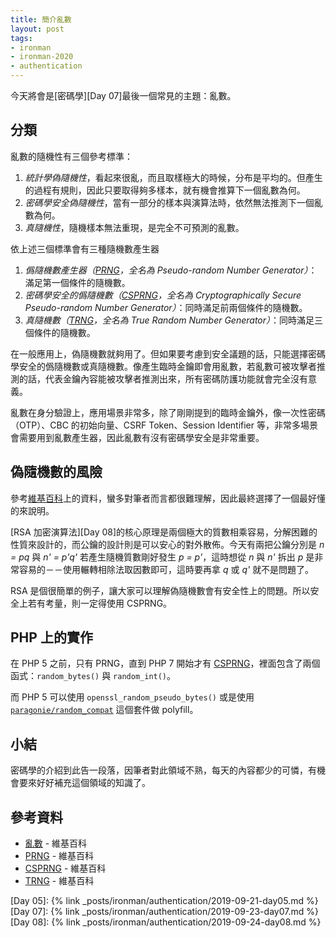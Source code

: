 ```yaml
---
title: 簡介亂數
layout: post
tags:
- ironman
- ironman-2020
- authentication
---
```


今天將會是[密碼學][Day 07]最後一個常見的主題：亂數。

## 分類

亂數的隨機性有三個參考標準：

1. *統計學偽隨機性*，看起來很亂，而且取樣極大的時候，分布是平均的。但產生的過程有規則，因此只要取得夠多樣本，就有機會推算下一個亂數為何。
2. *密碼學安全偽隨機性*，當有一部分的樣本與演算法時，依然無法推測下一個亂數為何。
3. *真隨機性*，隨機樣本無法重現，是完全不可預測的亂數。

依上述三個標準會有三種隨機數產生器

1. *僞隨機數產生器（[PRNG][]，全名為 *Pseudo-random Number Generator*）*：滿足第一個條件的隨機數。
2. *密碼學安全的僞隨機數（[CSPRNG][]，全名為 *Cryptographically Secure Pseudo-random Number Generator*）*：同時滿足前兩個條件的隨機數。
3. *真隨機數（[TRNG][]，全名為 *True Random Number Generator*）*：同時滿足三個條件的隨機數。

在一般應用上，偽隨機數就夠用了。但如果要考慮到安全議題的話，只能選擇密碼學安全的僞隨機數或真隨機數。像產生臨時金鑰即會用亂數，若亂數可被攻擊者推測的話，代表金鑰內容能被攻擊者推測出來，所有密碼防護功能就會完全沒有意義。

亂數在身分驗證上，應用場景非常多，除了剛剛提到的臨時金鑰外，像一次性密碼（OTP）、CBC 的初始向量、CSRF Token、Session Identifier 等，非常多場景會需要用到亂數產生器，因此亂數有沒有密碼學安全是非常重要。

## 偽隨機數的風險

參考[維基百科](https://zh.wikipedia.org/wiki/%E9%9A%8F%E6%9C%BA%E6%95%B0%E7%94%9F%E6%88%90%E5%99%A8%E6%94%BB%E5%87%BB)上的資料，蠻多對筆者而言都很難理解，因此最終選擇了一個最好懂的來說明。

[RSA 加密演算法][Day 08]的核心原理是兩個極大的質數相乘容易，分解困難的性質來設計的，而公鑰的設計則是可以安心的對外散佈。今天有兩把公鑰分別是 *n = pq* 與 *n' = p'q'* 若產生隨機質數剛好發生 *p = p'*，這時想從 *n* 與 *n'* 拆出 *p* 是非常容易的－－使用輾轉相除法取因數即可，這時要再拿 *q* 或 *q'* 就不是問題了。

RSA 是個很簡單的例子，讓大家可以理解偽隨機數會有安全性上的問題。所以安全上若有考量，則一定得使用 CSPRNG。

## PHP 上的實作

在 PHP 5 之前，只有 PRNG，直到 PHP 7 開始才有 [CSPRNG](https://www.php.net/manual/en/book.csprng.php)，裡面包含了兩個函式：`random_bytes()` 與 `random_int()`。

而 PHP 5 可以使用 `openssl_random_pseudo_bytes()` 或是使用 [`paragonie/random_compat`](https://github.com/paragonie/random_compat) 這個套件做 polyfill。

## 小結

密碼學的介紹到此告一段落，因筆者對此領域不熟，每天的內容都少的可憐，有機會要來好好補充這個領域的知識了。

## 參考資料

* [亂數][] - 維基百科
* [PRNG][] - 維基百科
* [CSPRNG][] - 維基百科
* [TRNG][] - 維基百科

[亂數]: https://zh.wikipedia.org/wiki/%E9%9A%8F%E6%9C%BA%E6%95%B0
[PRNG]: https://zh.wikipedia.org/wiki/%E4%BC%AA%E9%9A%8F%E6%9C%BA%E6%95%B0%E7%94%9F%E6%88%90%E5%99%A8
[CSPRNG]: https://zh.wikipedia.org/wiki/%E5%AF%86%E7%A0%81%E5%AD%A6%E5%AE%89%E5%85%A8%E4%BC%AA%E9%9A%8F%E6%9C%BA%E6%95%B0%E7%94%9F%E6%88%90%E5%99%A8
[TRNG]: https://zh.wikipedia.org/wiki/%E7%A1%AC%E4%BB%B6%E9%9A%8F%E6%9C%BA%E6%95%B0%E7%94%9F%E6%88%90%E5%99%A8

[Day 05]: {% link _posts/ironman/authentication/2019-09-21-day05.md %}
[Day 07]: {% link _posts/ironman/authentication/2019-09-23-day07.md %}
[Day 08]: {% link _posts/ironman/authentication/2019-09-24-day08.md %}
 